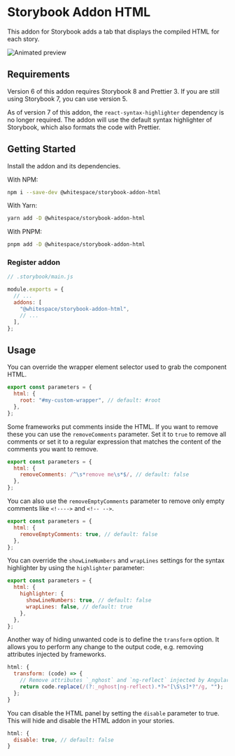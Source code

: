 # Storybook Addon HTML

This addon for Storybook adds a tab that displays the compiled HTML for each
story.

![Animated preview](https://raw.githubusercontent.com/whitespace-se/storybook-addon-html/master/image.gif)

## Requirements

Version 6 of this addon requires Storybook 8 and Prettier 3. If you are still
using Storybook 7, you can use version 5.

As of version 7 of this addon, the `react-syntax-highlighter` dependency is no
longer required. The addon will use the default syntax highlighter of Storybook,
which also formats the code with Prettier.

## Getting Started

Install the addon and its dependencies.

With NPM:

```sh
npm i --save-dev @whitespace/storybook-addon-html
```

With Yarn:

```sh
yarn add -D @whitespace/storybook-addon-html
```

With PNPM:

```sh
pnpm add -D @whitespace/storybook-addon-html
```

### Register addon

```js
// .storybook/main.js

module.exports = {
  // ...
  addons: [
    "@whitespace/storybook-addon-html",
    // ...
  ],
};
```

## Usage

You can override the wrapper element selector used to grab the component HTML.

```js
export const parameters = {
  html: {
    root: "#my-custom-wrapper", // default: #root
  },
};
```

Some frameworks put comments inside the HTML. If you want to remove these you
can use the `removeComments` parameter. Set it to `true` to remove all comments
or set it to a regular expression that matches the content of the comments you
want to remove.

```js
export const parameters = {
  html: {
    removeComments: /^\s*remove me\s*$/, // default: false
  },
};
```

You can also use the `removeEmptyComments` parameter to remove only empty
comments like `<!---->` and `<!-- -->`.

```js
export const parameters = {
  html: {
    removeEmptyComments: true, // default: false
  },
};
```

You can override the `showLineNumbers` and `wrapLines` settings for the syntax
highlighter by using the `highlighter` parameter:

```js
export const parameters = {
  html: {
    highlighter: {
      showLineNumbers: true, // default: false
      wrapLines: false, // default: true
    },
  },
};
```

Another way of hiding unwanted code is to define the `transform` option. It
allows you to perform any change to the output code, e.g. removing attributes
injected by frameworks.

```js
html: {
  transform: (code) => {
    // Remove attributes `_nghost` and `ng-reflect` injected by Angular:
    return code.replace(/(?:_nghost|ng-reflect).*?="[\S\s]*?"/g, "");
  };
}
```

You can disable the HTML panel by setting the `disable` parameter to true.
This will hide and disable the HTML addon in your stories.

```js
html: {
  disable: true, // default: false
}
```
